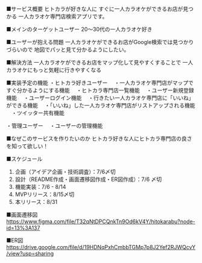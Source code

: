 ■サービス概要
ヒトカラが好きな人に
すぐに一人カラオケができるお店が見つかる
一人カラオケ専門店検索アプリです。

■メインのターゲットユーザー
20〜30代の一人カラオケ好き

■ユーザーが抱える問題
一人カラオケができるお店がGoogle検索では見つかりづらいので
地図でパッと見て分かるようにしたい。

■解決方法
一人カラオケができるお店をマップ化して見やすくすることで
一人カラオケにもっと気軽に行きやすくなる

■実装予定の機能
・ヒトカラ好きユーザー
　・一人カラオケ専門店がマップですぐ分かるようにする機能
　・ヒトカラ専門店一覧機能
　・ユーザー新規登録機能
　・ユーザーログイン機能
　・行きたい一人カラオケ専門店に「いいね」ができる機能
　・「いいね」した一人カラオケ専門店がリストアップされる機能
　・ツイッター共有機能

・管理ユーザー
　・ユーザーの管理機能

■なぜこのサービスを作りたいのか
ヒトカラ好きな人にヒトカラ専門店の良さを知って欲しい！

■スケジュール
1. 企画（アイデア企画・技術調査）：7/6〆切
2. 設計（README作成・画面遷移図作成・ER図作成）：7/6 〆切
3. 機能実装：7/6 - 8/14
4. MVPリリース：8/15〆切
5. 本リリース：8/31

■画面遷移図
https://www.figma.com/file/T32qNtDPCQnkTn9Od6kV4Y/hitokarabu?node-id=13%3A137

■ER図
https://drive.google.com/file/d/19HDNqPxhCmbbTGMp7p8J2Yef2RJWQcvY/view?usp=sharing